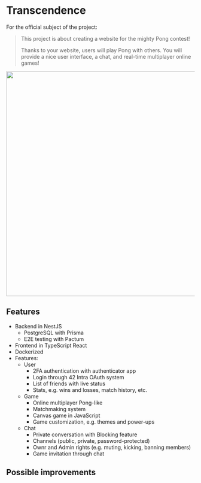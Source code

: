 # Transcendence
For the official subject of the project:

> This project is about creating a website for the mighty Pong contest!
>
> Thanks to your website, users will play Pong with others. You will provide a nice user interface, a chat, and real-time multiplayer online games!
<img src="ft_trascendence/assets/73175085/d02ab5a4-4ada-4c34-8b6d-3e02d9836fb1](https://github.com/iker-gonzalez/ft_transcendence/assets/73175085/bd40f0ec-0510-43b5-b70e-a1491aeb6f08" width="600" />


## Features
- Backend in NestJS
  - PostgreSQL with Prisma
  - E2E testing with Pactum
- Frontend in TypeScript React  
- Dockerized
- Features:
  - User
    - 2FA authentication with authenticator app
    - Login through 42 Intra OAuth system
    - List of friends with live status
    - Stats, e.g. wins and losses, match history, etc.
  - Game
    - Online multiplayer Pong-like
    - Matchmaking system
    - Canvas game in JavaScript
    - Game customization, e.g. themes and power-ups
  - Chat
    - Private conversation with Blocking feature
    - Channels (public, private, password-protected)
    - Ownr and Admin rights (e.g. muting, kicking, banning members)
    - Game invitation through chat

## Possible improvements


